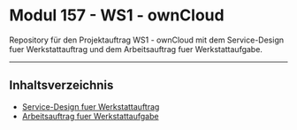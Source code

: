 # Modul 157 - WS1 - ownCloud

Repository für den Projektauftrag WS1 - ownCloud mit dem Service-Design fuer Werkstattauftrag und dem Arbeitsauftrag fuer Werkstattaufgabe.

***

## Inhaltsverzeichnis

* [Service-Design fuer Werkstattauftrag](https://www.lpi.org/our-certifications/exam-701-objectives)
* [Arbeitsauftrag fuer Werkstattaufgabe](blob/master/Arbeitsauftrag%20fuer%20Werkstattaufgabe.md)